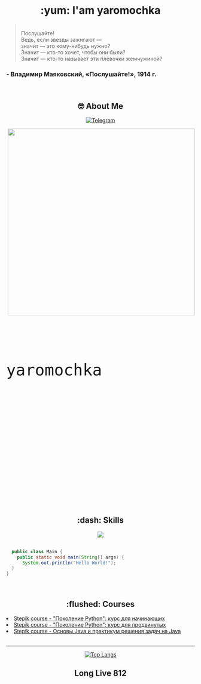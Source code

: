 <div>
  <h1 align="center">:yum: I'am yaromochka</h1>
  <div align="left">
    
> <br>Послушайте!
> <br>Ведь, если звезды зажигают —
> <br>значит — это кому-нибудь нужно?
> <br>Значит — кто-то хочет, чтобы они были?
> <br>Значит — кто-то называет эти плевочки жемчужиной?
<h3>- Владимир Маяковский, «Послушайте!», 1914 г.</h3>
<br>
  </div>
</div>


<div>
  
  <h2 align="center">🤓 About Me</h2>

  <div align="center">

    
  <a href="https://t.me/yaromochka">  
  
  ![Telegram](https://img.shields.io/badge/Telegram-2CA5E0?style=for-the-badge&logo=telegram&logoColor=white)

  </a>
  <img src="https://avatanplus.com/files/resources/original/5c96712d9b259169abaa1a43.png" width="500px" height="500px" align="right">
  </div>
  <div style="font-size: 50px">
 ㅤ
    
    yaromochka

  </div>

  <br><br><br><br><br><br><br><br><br><br><br><br>

  
</div>

<br><br><br><br>



<div>
  <div align="center">
<h2>:dash: Skills</h2>

<img src="https://skillicons.dev/icons?i=python,java,git,regex,html,css,sqlite" align="center"><br><br>
</div>

<p align = 'left'>
  
```java
  public class Main {
    public static void main(String[] args) {
      System.out.println("Hello World!");
  }
}
```

<br>
  
</div>

<div>
  <h2 align="center">:flushed: Courses</h2>
  
  <li> <a href="https://stepik.org/cert/1059388"> Stepik course - "Поколение Python": курс для начинающих </a> </li>
  <li> <a href="https://stepik.org/cert/2178035"> Stepik course - "Поколение Python": курс для продвинутых </a> </li>
  <li> <a href="https://stepik.org/180585"> Stepik course - Основы Java и практикум решения задач на Java </a> </li>

  <br>
  <hr>
</div>

<div align="center">

  [![Top Langs](https://github-readme-stats.vercel.app/api/top-langs/?username=yaromochka&layout=compact)](https://github.com/anuraghazra/github-readme-stats)

</div>



<h2 align="center">Long Live 812</h2>




